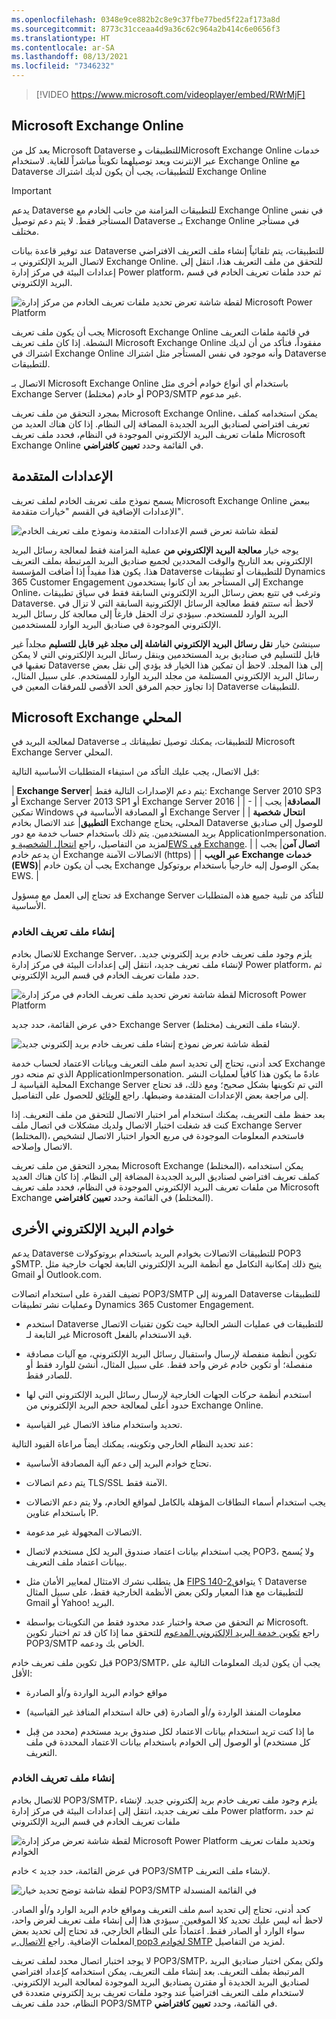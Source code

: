 ```yaml
---
ms.openlocfilehash: 0348e9ce882b2c8e9c37fbe77bed5f22af173a8d
ms.sourcegitcommit: 8773c31cceaa4d9a36c62c964a2b414c6e0656f3
ms.translationtype: HT
ms.contentlocale: ar-SA
ms.lasthandoff: 08/13/2021
ms.locfileid: "7346232"
---
```


> [!VIDEO https://www.microsoft.com/videoplayer/embed/RWrMjF] 

## <a name="microsoft-exchange-online"></a>Microsoft Exchange ‏Online

يعد كل من Microsoft Dataverse للتطبيقات وMicrosoft Exchange ‏Online خدمات عبر الإنترنت ويعد توصيلهما تكويناً مباشراً للغاية. لاستخدام Exchange Online مع Dataverse للتطبيقات، يجب أن يكون لديك اشتراك Exchange Online 

> [!IMPORTANT]
> يدعم Dataverse للتطبيقات المزامنة من جانب الخادم مع Exchange Online في نفس المستأجر فقط. لا يتم دعم توصيل Dataverse بـ Exchange Online في مستأجر مختلف. 

عند توفير قاعدة بيانات Dataverse للتطبيقات، يتم تلقائياً إنشاء ملف التعريف الافتراضي لاتصال البريد الإلكتروني بـ Exchange Online. للتحقق من ملف التعريف هذا، انتقل إلى إعدادات البيئة في مركز إدارة Power platform، ثم حدد ملفات تعريف الخادم في قسم البريد الإلكتروني.

![لقطة شاشة تعرض تحديد ملفات تعريف الخادم من مركز إدارة Microsoft Power Platform](../media/T2_MicrosoftExchangeOnline_image1.png)

يجب أن يكون ملف تعريف Microsoft Exchange ‏Online في قائمة ملفات التعريف النشطة. إذا كان ملف تعريف Microsoft Exchange ‏Online مفقوداً، فتأكد من أن لديك اشتراك في Exchange Online وأنه موجود في نفس المستأجر مثل اشتراك Dataverse للتطبيقات.

الاتصال بـ Microsoft Exchange ‏Online باستخدام أي أنواع خوادم أخرى مثل Exchange Server (مختلط) أو خادم POP3/SMTP غير مدعوم.

بمجرد التحقق من ملف تعريف Microsoft Exchange ‏Online، يمكن استخدامه كملف تعريف افتراضي لصناديق البريد الجديدة المضافة إلى النظام. إذا كان هناك العديد من ملفات تعريف البريد الإلكتروني الموجودة في النظام، فحدد ملف تعريف Microsoft Exchange ‏Online في القائمة وحدد **تعيين كافتراضي**.

## <a name="advanced-settings"></a>الإعدادات المتقدمة

يسمح نموذج ملف تعريف الخادم لملف تعريف Microsoft Exchange ‏Online ببعض الإعدادات الإضافية في القسم "خيارات متقدمة".

![لقطة شاشة تعرض قسم الإعدادات المتقدمة ونموذج ملف تعريف الخادم](../media/T2_MicrosoftExchangeOnline_image2.png)

يوجه خيار **معالجة البريد الإلكتروني من** عملية المزامنة فقط لمعالجة رسائل البريد الإلكتروني بعد التاريخ والوقت المحددين لجميع صناديق البريد المرتبطة بملف التعريف هذا. يكون هذا مفيداً إذا أضافت المؤسسة Dataverse للتطبيقات أو تطبيقات Dynamics 365 Customer Engagement إلى المستأجر بعد أن كانوا يستخدمون Exchange Online، وترغب في تتبع بعض رسائل البريد الإلكتروني السابقة فقط في سياق تطبيقات Dataverse. لاحظ أنه ستتم فقط معالجة الرسائل الإلكترونية السابقة التي لا تزال في البريد الوارد للمستخدم. سيؤدي ترك الحقل فارغاً إلى معالجة كل رسائل البريد الإلكتروني الموجودة في صناديق البريد الوارد للمستخدمين.

سينشئ خيار **نقل رسائل البريد الإلكتروني الفاشلة إلى مجلد غير قابل للتسليم** مجلداً غير قابل للتسليم في صناديق بريد المستخدمين وينقل رسائل البريد الإلكتروني التي لا يمكن تعقبها في Dataverse إلى هذا المجلد. لاحظ أن تمكين هذا الخيار قد يؤدي إلى نقل بعض رسائل البريد الإلكتروني المستلمة من مجلد البريد الوارد للمستخدم. على سبيل المثال، إذا تجاوز حجم المرفق الحد الأقصى للمرفقات المعين في Dataverse للتطبيقات.

## <a name="microsoft-exchange-on-premises"></a>Microsoft Exchange المحلي

لمعالجة البريد في Dataverse للتطبيقات، يمكنك توصيل تطبيقاتك بـ Microsoft Exchange Server المحلي.

قبل الاتصال، يجب عليك التأكد من استيفاء المتطلبات الأساسية التالية:

| **Exchange Server**| يتم دعم الإصدارات التالية فقط: Exchange Server 2010 SP3 أو Exchange Server 2013 SP1 أو Exchange Server 2016 |
| - |
| **المصادقة**| يجب تمكين Windows أو المصادقة الأساسية في Exchange Server |
| **انتحال شخصية التطبيق**| عند الاتصال بخادم Exchange المحلي، يحتاج Dataverse للوصول إلى صناديق بريد المستخدمين. يتم ذلك باستخدام حساب خدمة مع دور ApplicationImpersonation. لمزيد من التفاصيل، راجع [انتحال الشخصية وEWS في Exchange](/exchange/client-developer/exchange-web-services/impersonation-and-ews-in-exchange). |
| **اتصال آمن**| يجب أن يدعم خادم Exchange الاتصالات الآمنة (https) |
| **‏‫خدمات Exchange عبر الويب‬ (EWS)**| يجب أن يكون خادم Exchange يمكن الوصول إليه خارجياً باستخدام بروتوكول EWS. |

قد تحتاج إلى العمل مع مسؤول Exchange Server للتأكد من تلبية جميع هذه المتطلبات الأساسية.

### <a name="create-server-profile"></a>إنشاء ملف تعريف الخادم

للاتصال بخادم Exchange Server، يلزم وجود ملف تعريف خادم بريد إلكتروني جديد. لإنشاء ملف تعريف جديد، انتقل إلى إعدادات البيئة في مركز إدارة Power platform، ثم حدد ملفات تعريف الخادم في قسم البريد الإلكتروني.

![لقطة شاشة تعرض تحديد ملف تعريف الخادم في مركز إدارة Microsoft Power Platform](../media/T3_MicrosoftExchangeOnPrem_image1.png)

في عرض القائمة، حدد جديد> Exchange Server (مختلط) لإنشاء ملف التعريف.

![لقطة شاشة تعرض نموذج إنشاء ملف تعريف خادم بريد إلكتروني جديد](../media/T3_MicrosoftExchangeOnPrem_image2.png)

كحد أدنى، تحتاج إلى تحديد اسم ملف التعريف وبيانات الاعتماد لحساب خدمة Exchange الذي تم منحه دور ApplicationImpersonation. عادةً ما يكون هذا كافياً لعمليات النشر المحلية القياسية لـ Exchange Server التي تم تكوينها بشكل صحيح؛ ومع ذلك، قد تحتاج إلى مراجعة بعض الإعدادات المتقدمة وضبطها. راجع [الوثائق](/dynamics365/customer-engagement/admin/connect-exchange-server-on-premises) للحصول على التفاصيل.

بعد حفظ ملف التعريف، يمكنك استخدام أمر اختبار الاتصال للتحقق من ملف التعريف. إذا كنت قد شغلت اختبار الاتصال ولديك مشكلات في اتصال ملف Exchange Server (المختلط)، فاستخدم المعلومات الموجودة في مربع الحوار اختبار الاتصال لتشخيص الاتصال وإصلاحه. 

بمجرد التحقق من ملف تعريف Microsoft Exchange (المختلط)، يمكن استخدامه كملف تعريف افتراضي لصناديق البريد الجديدة المضافة إلى النظام. إذا كان هناك العديد من ملفات تعريف البريد الإلكتروني الموجودة في النظام، فحدد ملف تعريف Microsoft Exchange ‏(المختلط) في القائمة وحدد **تعيين كافتراضي**.

## <a name="other-e-mail-servers"></a>خوادم البريد الإلكتروني الأخرى

يدعم Dataverse للتطبيقات الاتصالات بخوادم البريد باستخدام بروتوكولات POP3 وSMTP. يتيح ذلك إمكانية التكامل مع أنظمة البريد الإلكتروني التابعة لجهات خارجية مثل Gmail أو Outlook.com.

تضيف القدرة على استخدام اتصالات POP3/SMTP المرونة إلى Dataverse للتطبيقات وعمليات نشر تطبيقات Dynamics 365 Customer Engagement.

- استخدم Dataverse للتطبيقات في عمليات النشر الحالية حيث تكون تقنيات الاتصال غير التابعة لـ Microsoft قيد الاستخدام بالفعل.

- تكوين أنظمة منفصلة لإرسال واستقبال رسائل البريد الإلكتروني، مع آليات مصادقة منفصلة؛ أو تكوين خادم غرض واحد فقط. على سبيل المثال، أنشئ للوارد فقط أو للصادر فقط. 

- استخدم أنظمة حركات الجهات الخارجية لإرسال رسائل البريد الإلكتروني التي لها حدود أعلى لمعالجة حجم البريد الإلكتروني من Exchange Online.

- تحديد واستخدام منافذ الاتصال غير القياسية.

عند تحديد النظام الخارجي وتكوينه، يمكنك أيضاً مراعاة القيود التالية:

- تحتاج خوادم البريد إلى دعم آلية المصادقة الأساسية.

- يتم دعم اتصالات TLS/SSL الآمنة فقط.

- يجب استخدام أسماء النطاقات المؤهلة بالكامل لمواقع الخادم، ولا يتم دعم الاتصالات باستخدام عناوين IP.

- الاتصالات المجهولة غير مدعومة.

- يجب استخدام بيانات اعتماد صندوق البريد لكل مستخدم لاتصال POP3، ولا يُسمح ببيانات اعتماد ملف التعريف. 

- هل يتطلب نشرك الامتثال لمعايير الأمان مثل [FIPS 140-2](https://en.wikipedia.org/wiki/FIPS_140-2)؟ يتوافق Dataverse للتطبيقات مع هذا المعيار ولكن بعض الأنظمة الخارجية فقط، على سبيل المثال Gmail أو Yahoo! البريد. 

- تم التحقق من صحة واختبار عدد محدود فقط من التكوينات بواسطة Microsoft. راجع [تكوين خدمة البريد الإلكتروني المدعوم](/dynamics365/customerengagement/on-premises/admin/supported-email-service-configurations-server-side-synchronization) للتحقق مما إذا كان قد تم اختبار تكوين POP3/SMTP الخاص بك ودعمه.

قبل تكوين ملف تعريف خادم POP3/SMTP، يجب أن يكون لديك المعلومات التالية على الأقل:

- مواقع خوادم البريد الواردة و/أو الصادرة 

- معلومات المنفذ الواردة و/أو الصادرة (في حالة استخدام المنافذ غير القياسية)

- ما إذا كنت تريد استخدام بيانات الاعتماد لكل صندوق بريد مستخدم (محدد من قِبل كل مستخدم) أو الوصول إلى الخوادم باستخدام بيانات الاعتماد المحددة في ملف التعريف. 

### <a name="create-server-profile"></a>إنشاء ملف تعريف الخادم
للاتصال بخادم POP3/SMTP، يلزم وجود ملف تعريف خادم بريد إلكتروني جديد. لإنشاء ملف تعريف جديد، انتقل إلى إعدادات البيئة في مركز إدارة Power platform، ثم حدد ملفات تعريف الخادم في قسم البريد الإلكتروني

![لقطة شاشة تعرض مركز إدارة Microsoft Power Platform وتحديد ملفات تعريف الخوادم](../media/T4_OtherEmailServers_image1.png)

في عرض القائمة، حدد جديد > خادم POP3/SMTP لإنشاء ملف التعريف.

![لقطة شاشة توضح تحديد خيار POP3/SMTP في القائمة المنسدلة](../media/T4_OtherEmailServers_image2.png) 

كحد أدنى، تحتاج إلى تحديد اسم ملف التعريف ومواقع خادم البريد الوارد و/أو الصادر. لاحظ أنه ليس عليك تحديد كلا الموقعين. سيؤدي هذا إلى إنشاء ملف تعريف لغرض واحد، سواء الوارد أو الصادر فقط. اعتماداً على النظام الخارجي، قد تحتاج إلى تحديد بعض المعلمات الإضافية. راجع [الاتصال بـ pop3 لخوادم SMTP](/dynamics365/customer-engagement/admin/connect-to-pop3-or-smtp-servers) لمزيد من التفاصيل.

لا يوجد اختبار اتصال محدد لملف تعريف POP3/SMTP، ولكن يمكن اختبار صناديق البريد المرتبطة بملف التعريف. بعد إنشاء ملف التعريف، يمكن استخدامه كإعداد افتراضي لصناديق البريد الجديدة أو مقترن بصناديق البريد الموجودة لمعالجة البريد الإلكتروني. لاستخدام ملف التعريف افتراضياً عند وجود ملفات تعريف بريد إلكتروني متعددة في النظام، حدد ملف تعريف POP3/SMTP في القائمة، وحدد **تعيين كافتراضي**. 
 
